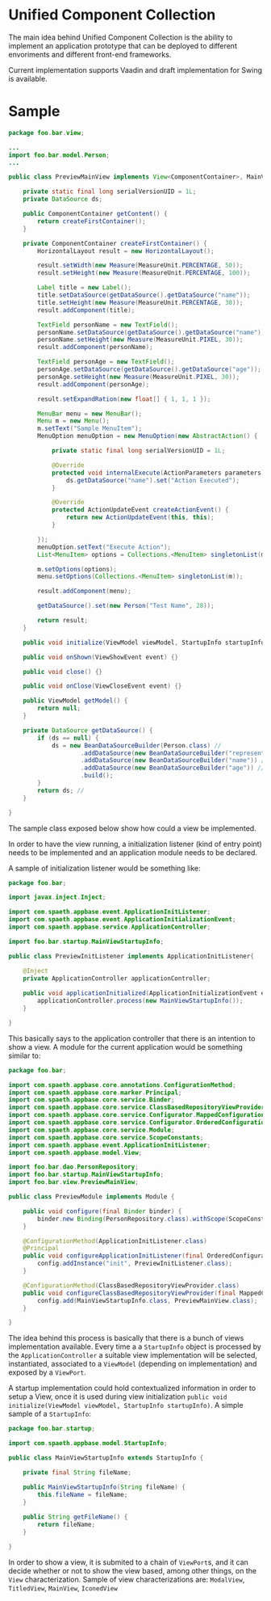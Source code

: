 Unified Component Collection
============================

The main idea behind Unified Component Collection is the ability to implement an application prototype that can be deployed to different envoriments and different front-end frameworks.

Current implementation supports Vaadin and draft implementation for Swing is available.

Sample
============================
```java
package foo.bar.view;

...
import foo.bar.model.Person;
...

public class PreviewMainView implements View<ComponentContainer>, MainView {

	private static final long serialVersionUID = 1L;
	private DataSource ds;

	public ComponentContainer getContent() {
		return createFirstContainer();
	}

	private ComponentContainer createFirstContainer() {
		HorizontalLayout result = new HorizontalLayout();

		result.setWidth(new Measure(MeasureUnit.PERCENTAGE, 50));
		result.setHeight(new Measure(MeasureUnit.PERCENTAGE, 100));

		Label title = new Label();
		title.setDataSource(getDataSource().getDataSource("name"));
		title.setHeight(new Measure(MeasureUnit.PERCENTAGE, 30));
		result.addComponent(title);

		TextField personName = new TextField();
		personName.setDataSource(getDataSource().getDataSource("name"));
		personName.setHeight(new Measure(MeasureUnit.PIXEL, 30));
		result.addComponent(personName);

		TextField personAge = new TextField();
		personAge.setDataSource(getDataSource().getDataSource("age"));
		personAge.setHeight(new Measure(MeasureUnit.PIXEL, 30));
		result.addComponent(personAge);

		result.setExpandRation(new float[] { 1, 1, 1 });

		MenuBar menu = new MenuBar();
		Menu m = new Menu();
		m.setText("Sample MenuItem");
		MenuOption menuOption = new MenuOption(new AbstractAction() {

			private static final long serialVersionUID = 1L;

			@Override
			protected void internalExecute(ActionParameters parameters) {
				ds.getDataSource("name").set("Action Executed");
			}

			@Override
			protected ActionUpdateEvent createActionEvent() {
				return new ActionUpdateEvent(this, this);
			}

		});
		menuOption.setText("Execute Action");
		List<MenuItem> options = Collections.<MenuItem> singletonList(menuOption);

		m.setOptions(options);
		menu.setOptions(Collections.<MenuItem> singletonList(m));

		result.addComponent(menu);

		getDataSource().set(new Person("Test Name", 28));

		return result;
	}

	public void initialize(ViewModel viewModel, StartupInfo startupInfo) {}

	public void onShown(ViewShowEvent event) {}

	public void close() {}

	public void onClose(ViewCloseEvent event) {}

	public ViewModel getModel() {
		return null;
	}

	private DataSource getDataSource() {
		if (ds == null) {
			ds = new BeanDataSourceBuilder(Person.class) //
					.addDataSource(new BeanDataSourceBuilder("representation")) //
					.addDataSource(new BeanDataSourceBuilder("name")) //
					.addDataSource(new BeanDataSourceBuilder("age")) //
					.build();
		}
		return ds; //
	}

}
```
The sample class exposed below show how could a view be implemented.

In order to have the view running, a initialization listener (kind of entry point) needs to be implemented and an application module needs to be declared.

A sample of initialization listener would be something like:

```java
package foo.bar;

import javax.inject.Inject;

import com.spaeth.appbase.event.ApplicationInitListener;
import com.spaeth.appbase.event.ApplicationInitializationEvent;
import com.spaeth.appbase.service.ApplicationController;

import foo.bar.startup.MainViewStartupInfo;

public class PreviewInitListener implements ApplicationInitListener{

	@Inject
	private ApplicationController applicationController;
	
	public void applicationInitialized(ApplicationInitializationEvent event) {
		applicationController.process(new MainViewStartupInfo());
	}

}
```

This basically says to the application controller that there is an intention to show a view. A module for the current application would be something similar to:

```java
package foo.bar;

import com.spaeth.appbase.core.annotations.ConfigurationMethod;
import com.spaeth.appbase.core.marker.Principal;
import com.spaeth.appbase.core.service.Binder;
import com.spaeth.appbase.core.service.ClassBasedRepositoryViewProvider;
import com.spaeth.appbase.core.service.Configurator.MappedConfiguration;
import com.spaeth.appbase.core.service.Configurator.OrderedConfiguration;
import com.spaeth.appbase.core.service.Module;
import com.spaeth.appbase.core.service.ScopeConstants;
import com.spaeth.appbase.event.ApplicationInitListener;
import com.spaeth.appbase.model.View;

import foo.bar.dao.PersonRepository;
import foo.bar.startup.MainViewStartupInfo;
import foo.bar.view.PreviewMainView;

public class PreviewModule implements Module {

	public void configure(final Binder binder) {
		binder.new Binding(PersonRepository.class).withScope(ScopeConstants.SESSION_SCOPE);
	}

	@ConfigurationMethod(ApplicationInitListener.class)
	@Principal
	public void configureApplicationInitListener(final OrderedConfiguration<ApplicationInitListener> config) {
		config.addInstance("init", PreviewInitListener.class);
	}

	@ConfigurationMethod(ClassBasedRepositoryViewProvider.class)
	public void configureClassBasedRepositoryViewProvider(final MappedConfiguration<Class<?>, Class<? extends View<?>>> config) {
		config.add(MainViewStartupInfo.class, PreviewMainView.class);
	}

}
```

The idea behind this process is basically that there is a bunch of views implementation available. Every time a a `StartupInfo` object is processed by the `ApplicationController` a suitable view implementation will be selected, instantiated, associated to a `ViewModel` (depending on implementation) and exposed by a `ViewPort`.

A startup implementation could hold contextualized information in order to setup a View, once it is used during view initialization `public void initialize(ViewModel viewModel, StartupInfo startupInfo)`. A simple sample of a `StartupInfo`:

```java
package foo.bar.startup;

import com.spaeth.appbase.model.StartupInfo;

public class MainViewStartupInfo extends StartupInfo {

    private final String fileName;

    public MainViewStartupInfo(String fileName) {
        this.fileName = fileName;
    }
    
    public String getFileName() {
        return fileName;
    }

}
```

In order to show a view, it is submited to a chain of `ViewPort`s, and it can decide whether or not to show the view based, among other things, on the `View` characterization. Sample of view characterizations are: `ModalView`, `TitledView`, `MainView`, `IconedView`
